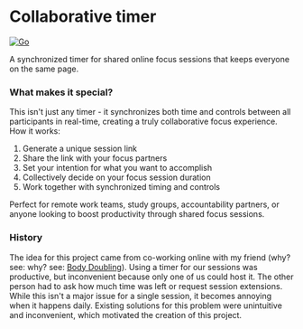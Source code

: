 # Collaborative timer
[![Go](https://github.com/keyplate/pomoteam/actions/workflows/go.yml/badge.svg)](https://github.com/keyplate/pomoteam/actions/workflows/go.yml)

A synchronized timer for shared online focus sessions that keeps everyone on the same page.

### What makes it special?

This isn't just any timer - it synchronizes both time and controls between all participants in real-time, creating a truly collaborative focus experience.
How it works:

1) Generate a unique session link
2) Share the link with your focus partners
3) Set your intention for what you want to accomplish
4) Collectively decide on your focus session duration
5) Work together with synchronized timing and controls

Perfect for remote work teams, study groups, accountability partners, or anyone looking to boost productivity through shared focus sessions.

### History

The idea for this project came from co-working online with my friend (why? see: why? see: [Body Doubling](https://en.wikipedia.org/wiki/Body_doubling)). Using a timer for our sessions was productive, but inconvenient because only one of us could host it. The other person had to ask how much time was left or request session extensions. While this isn't a major issue for a single session, it becomes annoying when it happens daily. Existing solutions for this problem were unintuitive and inconvenient, which motivated the creation of this project. 
